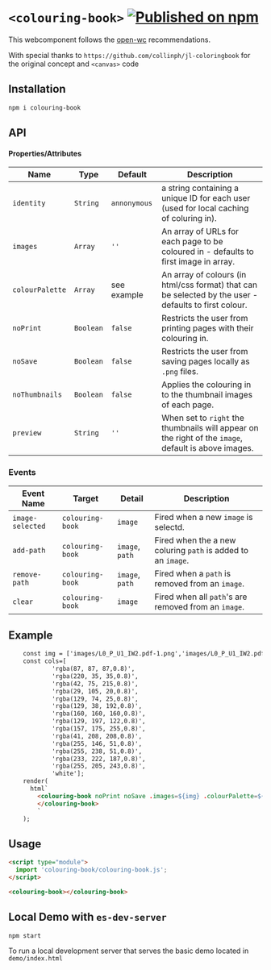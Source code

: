 # `<colouring-book>` [![Published on npm](https://img.shields.io/npm/v/@manastrophe/colouring-bbok.svg)](https://www.npmjs.com/package/@anastrophe/colouring-book)

This webcomponent follows the [open-wc](https://github.com/open-wc/open-wc) recommendations.

With special thanks to `https://github.com/collinph/jl-coloringbook` for the original concept and `<canvas>` code

## Installation
```bash
npm i colouring-book
```

## API
#### Properties/Attributes
| Name | Type | Default | Description
| ---- | ---- | ------- | -----------
| `identity` | `String` | `annonymous` | a string containing a unique ID for each user (used for local caching of coluring in).
| `images` | `Array` | `''` | An array of URLs for each page to be coloured in - defaults to first image in array.
| `colourPalette` | `Array` | see example | An array of colours (in html/css format) that can be selected by the user - defaults to first colour.
| `noPrint` | `Boolean` | `false` | Restricts the user from printing pages with their colouring in.
| `noSave` | `Boolean` | `false` | Restricts the user from saving pages locally as `.png` files.
| `noThumbnails` | `Boolean` | `false` | Applies the colouring in to the thumbnail images of each page.
| `preview` | `String` | `''` | When set to `right` the thumbnails will appear on the right of the `image`, default is above images.

### Events
| Event Name | Target       | Detail             | Description
| ---------- | ------------ | ------------------ | -----------
| `image-selected`    | `colouring-book` | `image`           | Fired when a new `image` is selectd. 
| `add-path`   | `colouring-book` | `image`, `path`           | Fired when the a new coluring `path` is added to an `image`. 
| `remove-path`   | `colouring-book` | `image`, `path`           | Fired when a `path` is removed from an `image`. 
| `clear`   | `colouring-book` | `image`           | Fired when all `path`'s are removed from an `image`. 


## Example
```html
    const img = ['images/L0_P_U1_IW2.pdf-1.png','images/L0_P_U1_IW2.pdf-2.png'];
    const cols=[
            'rgba(87, 87, 87,0.8)',
            'rgba(220, 35, 35,0.8)',
            'rgba(42, 75, 215,0.8)',
            'rgba(29, 105, 20,0.8)',
            'rgba(129, 74, 25,0.8)',
            'rgba(129, 38, 192,0.8)',
            'rgba(160, 160, 160,0.8)',
            'rgba(129, 197, 122,0.8)',
            'rgba(157, 175, 255,0.8)',
            'rgba(41, 208, 208,0.8)',
            'rgba(255, 146, 51,0.8)',
            'rgba(255, 238, 51,0.8)',
            'rgba(233, 222, 187,0.8)',
            'rgba(255, 205, 243,0.8)',
            'white'];
    render(
      html`
        <colouring-book noPrint noSave .images=${img} .colourPalette=${cols} onThumbnails @add-path=${(e) => _addPath(e)}> 
        </colouring-book>
        `
    );

```

## Usage
```html
<script type="module">
  import 'colouring-book/colouring-book.js';
</script>

<colouring-book></colouring-book>
```

## Local Demo with `es-dev-server`
```bash
npm start
```
To run a local development server that serves the basic demo located in `demo/index.html`

